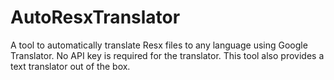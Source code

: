 # AutoResxTranslator
A tool to automatically translate Resx files to any language using Google Translator. No API key is required for the translator. This tool also provides a text translator out of the box.

